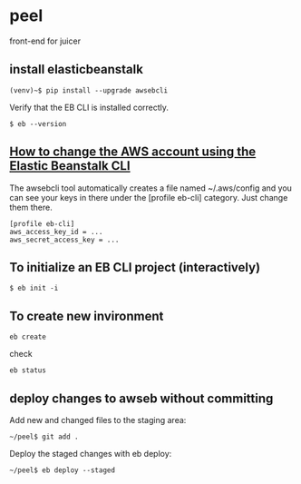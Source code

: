 # peel
front-end for juicer

## install elasticbeanstalk
```
(venv)~$ pip install --upgrade awsebcli
```
Verify that the EB CLI is installed correctly.
```
$ eb --version

```
## [How to change the AWS account using the Elastic Beanstalk CLI](https://stackoverflow.com/questions/29190202/how-to-change-the-aws-account-using-the-elastic-beanstalk-cli)

The awsebcli tool automatically creates a file named ~/.aws/config and you can see your keys in there under the [profile eb-cli] category. Just change them there.

```
[profile eb-cli]
aws_access_key_id = ...
aws_secret_access_key = ...
```

## To initialize an EB CLI project (interactively)
```
$ eb init -i
```

## To create new invironment
```
eb create
```
check
```
eb status
```



## deploy changes to awseb without committing

Add new and changed files to the staging area:
```
~/peel$ git add .
```
Deploy the staged changes with eb deploy:
```
~/peel$ eb deploy --staged
```
